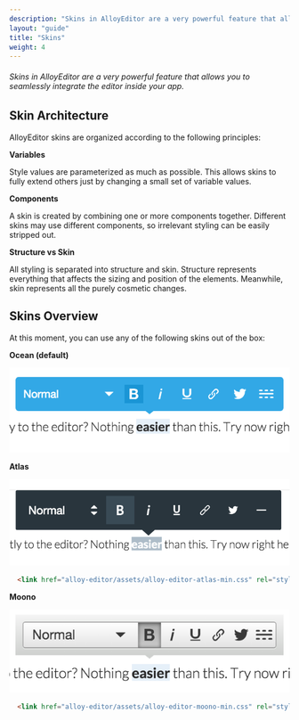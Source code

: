 ```yaml
---
description: "Skins in AlloyEditor are a very powerful feature that allows you to seamlessly integrate the editor inside your app."
layout: "guide"
title: "Skins"
weight: 4
---
```


###### Skins in AlloyEditor are a very powerful feature that allows you to seamlessly integrate the editor inside your app.

<article id="article1">

## Skin Architecture

<p>
	AlloyEditor skins are organized according to the following principles:
</p>


<p>
	<strong>Variables</strong>
</p>

<p>
	Style values are parameterized as much as possible. This allows skins to fully extend others just by changing a small set of variable values.
</p>

<p>
	<strong>Components</strong>
</p>

<p>
	A skin is created by combining one or more components together. Different skins may use different components, so irrelevant styling can be easily stripped out.
</p>

<p>
	<strong>Structure vs Skin</strong>
</p>

<p>
	All styling is separated into structure and skin. Structure represents everything that affects the sizing and position of the elements. Meanwhile, skin represents all the purely cosmetic changes.
</p>

</article>

<article id="article2">

## Skins Overview

<p>
	At this moment, you can use any of the following skins out of the box:
</p>

<p>
	<strong>Ocean (default)</strong>
</p>

<div class="thumbnail">
  <img class="img img-polaroid" src="/images/guides/skin_ocean.png"/>
</div>

<p>
	<strong>Atlas</strong>
</p>

<div class="thumbnail">
  <img class="img img-polaroid" src="/images/guides/skin_atlas.png"/>
</div>

```html
  <link href="alloy-editor/assets/alloy-editor-atlas-min.css" rel="stylesheet">
```

<p>
	<strong>Moono</strong>
</p>

<div class="thumbnail">
  <img class="img img-polaroid" src="/images/guides/skin_moono.png"/>
</div>

```html
  <link href="alloy-editor/assets/alloy-editor-moono-min.css" rel="stylesheet">
```


</article>